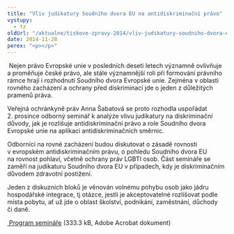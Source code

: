 ```yaml
---
title: "Vliv judikatury Soudního dvora EU na antidiskriminační právo"
vystupy:
  - tz
oldUrl: "/aktualne/tiskove-zpravy-2014/vliv-judikatury-soudniho-dvora-eu-na-antidiskriminacni-pravo"
date: 2014-11-28
perex: "<p></p>"
---
```


<!-- imported from the old website -->

<p> Nejen právo Evropské unie v posledních deseti letech významně ovlivňuje a proměňuje české právo, ale stále významnější roli při formování právního rámce hrají i rozhodnutí Soudního dvora Evropské unie. Zejména v oblasti rovného zacházení a ochrany před diskriminací jde o jeden z důležitých pramenů práva.</p><p>Veřejná ochránkyně práv Anna Šabatová se proto rozhodla uspořádat 2. prosince odborný seminář k analýze vlivu judikatury na diskriminační důvody, jak je rozlišuje antidiskriminační právo a role Soudního dvora Evropské unie na aplikaci antidiskriminačních směrnic. </p><p>Odborníci na rovné zacházení budou diskutovat o zásadě rovnosti v evropském antidiskriminačním právu, o pohledu Soudního dvora EU na rovnost pohlaví, včetně ochrany práv LGBTI osob. Část semináře se zaměří na judikaturu Soudního dvora EU v případech, kdy je diskriminačním důvodem zdravotní postižení. </p><p>Jeden z diskuzních bloků je věnován volnému pohybu osob jako jádru hospodářské integrace, tj otázce, jestli je akceptovatelné rozlišovat podle místa pobytu, ať už jde o oblast školství, podnikání, zaměstnání, důchody či daně.</p><a title="Otevření do nového okna" href="/uploads-import/Konference/Konference_2014/Vliv-judikatury-soudniho-dvora.pdf" target="_blank"> Program semináře</a> (333.3 kB, Adobe Acrobat dokument)
